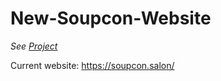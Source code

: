 # New-Soupcon-Website
*See [Project](https://github.com/users/luc-dumas/projects/2*)*

Current website: https://soupcon.salon/

